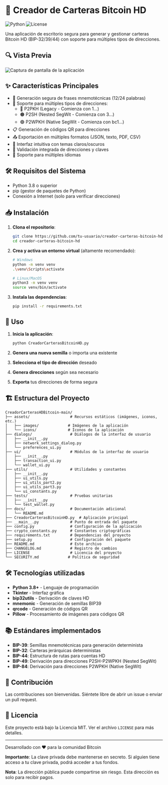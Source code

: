 # 🚀 Creador de Carteras Bitcoin HD

![Python](https://img.shields.io/badge/Python-3.8+-blue.svg)
![License](https://img.shields.io/badge/License-MIT-green.svg)

Una aplicación de escritorio segura para generar y gestionar carteras Bitcoin HD (BIP-32/39/44) con soporte para múltiples tipos de direcciones.

## 🔍 Vista Previa

![Captura de pantalla de la aplicación](screenshot.png)

## ✨ Características Principales

- 🔐 Generación segura de frases mnemotécnicas (12/24 palabras)
- 💼 Soporte para múltiples tipos de direcciones:
  - 🔵 P2PKH (Legacy - Comienza con 1...)
  - 🟠 P2SH (Nested SegWit - Comienza con 3...)
  - 🟢 P2WPKH (Native SegWit - Comienza con bc1...)
- 📋 Generación de códigos QR para direcciones
- 📤 Exportación en múltiples formatos (JSON, texto, PDF, CSV)
- 🎨 Interfaz intuitiva con temas claros/oscuros
- 🔄 Validación integrada de direcciones y claves
- 🔄 Soporte para múltiples idiomas

## 🛠️ Requisitos del Sistema

- Python 3.8 o superior
- pip (gestor de paquetes de Python)
- Conexión a Internet (solo para verificar direcciones)

## 📥 Instalación

1. **Clona el repositorio**:
   ```bash
   git clone https://github.com/tu-usuario/creador-carteras-bitcoin-hd.git
   cd creador-carteras-bitcoin-hd
   ```

2. **Crea y activa un entorno virtual** (altamente recomendado):
   ```bash
   # Windows
   python -m venv venv
   .\venv\Scripts\activate
   
   # Linux/MacOS
   python3 -m venv venv
   source venv/bin/activate
   ```

3. **Instala las dependencias**:
   ```bash
   pip install -r requirements.txt
   ```

## 🚀 Uso

1. **Inicia la aplicación**:
   ```bash
   python CreadorCarterasBitcoinHD.py
   ```

2. **Genera una nueva semilla** o importa una existente
3. **Selecciona el tipo de dirección** deseado
4. **Genera direcciones** según sea necesario
5. **Exporta** tus direcciones de forma segura

## 🏗️ Estructura del Proyecto

```
CreadorCarterasHDBitcoin-main/
├── assets/                  # Recursos estáticos (imágenes, iconos, etc.)
│   ├── images/             # Imágenes de la aplicación
│   └── icons/              # Íconos de la aplicación
├── dialogs/                 # Diálogos de la interfaz de usuario
│   ├── __init__.py
│   ├── network_settings_dialog.py
│   └── preferences_ui.py
├── ui/                      # Módulos de la interfaz de usuario
│   ├── __init__.py
│   ├── transaction_ui.py
│   └── wallet_ui.py
├── utils/                   # Utilidades y constantes
│   ├── __init__.py
│   ├── ui_utils.py
│   ├── ui_utils_part2.py
│   ├── ui_utils_part3.py
│   └── ui_constants.py
├── tests/                   # Pruebas unitarias
│   ├── __init__.py
│   └── test_wallet.py
├── docs/                    # Documentación adicional
│   └── README.md
├── CreadorCarterasBitcoinHD.py  # Aplicación principal
├── __main__.py              # Punto de entrada del paquete
├── config.py                # Configuración de la aplicación
├── crypto_constants.py      # Constantes criptográficas
├── requirements.txt         # Dependencias del proyecto
├── setup.py                 # Configuración del paquete
├── README.md                # Este archivo
├── CHANGELOG.md             # Registro de cambios
├── LICENSE                  # Licencia del proyecto
└── SECURITY.md             # Política de seguridad
```

## 🛠️ Tecnologías utilizadas

- **Python 3.8+** - Lenguaje de programación
- **Tkinter** - Interfaz gráfica
- **bip32utils** - Derivación de claves HD
- **mnemonic** - Generación de semillas BIP39
- **qrcode** - Generación de códigos QR
- **Pillow** - Procesamiento de imágenes para códigos QR

## 📚 Estándares implementados

- **BIP-39**: Semillas mnemotécnicas para generación determinista
- **BIP-32**: Carteras jerárquicas deterministas
- **BIP-44**: Estructura de rutas para cuentas HD
- **BIP-49**: Derivación para direcciones P2SH-P2WPKH (Nested SegWit)
- **BIP-84**: Derivación para direcciones P2WPKH (Native SegWit)

## 🤝 Contribución

Las contribuciones son bienvenidas. Siéntete libre de abrir un issue o enviar un pull request.

## 📄 Licencia

Este proyecto está bajo la Licencia MIT. Ver el archivo `LICENSE` para más detalles.

---

Desarrollado con ❤️ para la comunidad Bitcoin

**Importante**: La clave privada debe mantenerse en secreto. Si alguien tiene acceso a tu clave privada, podrá acceder a tus fondos.

**Nota**: La dirección pública puede compartirse sin riesgo. Esta dirección es solo para recibir pagos.
